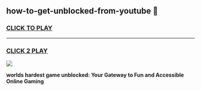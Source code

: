 
## how-to-get-unblocked-from-youtube 👋
<h3>
<a href="https://premium.freeplayer.one?title=how-to-get-unblocked-from-youtube&ref=14F">CLICK TO PLAY</a></h3>
<hr>

<h3>
<a href="https://premium.freeplayer.one?title=how-to-get-unblocked-from-youtube&ref=14F">CLICK 2 PLAY</a>
  
</h3>

<a href="https://premium.freeplayer.one?title=how-to-get-unblocked-from-youtube&ref=12F/"><img src="https://clearcache.store/games.png"></a>


**worlds hardest game unblocked: Your Gateway to Fun and Accessible Online Gaming**
